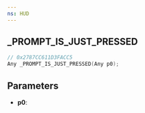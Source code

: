 ```yaml
---
ns: HUD
---
```

## _PROMPT_IS_JUST_PRESSED

```c
// 0x2787CC611D3FACC5
Any _PROMPT_IS_JUST_PRESSED(Any p0);
```

## Parameters
* **p0**:
